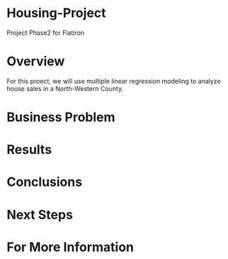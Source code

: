 # Housing-Project
Project Phase2 for Flatiron


# Overview
For this proect, we will use multiple linear regression modeling to analyze house sales in a North-Western County.

# Business Problem


# Results

# Conclusions

# Next Steps

# For More Information
